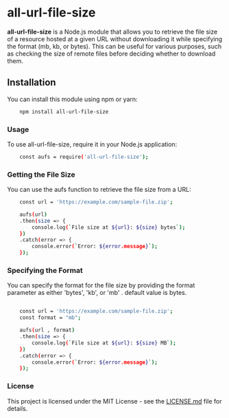 # all-url-file-size

**all-url-file-size** is a Node.js module that allows you to retrieve the file size of a resource hosted at a given URL without downloading it while specifying the format (mb, kb, or bytes). This can be useful for various purposes, such as checking the size of remote files before deciding whether to download them.

## Installation

You can install this module using npm or yarn:

```bash
    npm install all-url-file-size
```

### Usage

To use all-url-file-size, require it in your Node.js application:

```bash
    const aufs = require('all-url-file-size');
```

### Getting the File Size

You can use the aufs function to retrieve the file size from a URL:

```bash
    const url = 'https://example.com/sample-file.zip';

    aufs(url)
    .then(size => {
        console.log(`File size at ${url}: ${size} bytes`);
    })
    .catch(error => {
        console.error(`Error: ${error.message}`);
    });
```

### Specifying the Format

You can specify the format for the file size by providing the format parameter as either 'bytes', 'kb', or 'mb' . default value is bytes.

```bash

    const url = 'https://example.com/sample-file.zip';
    const format = "mb";

    aufs(url , format)
    .then(size => {
        console.log(`File size at ${url}: ${size} MB`);
    })
    .catch(error => {
        console.error(`Error: ${error.message}`);
    });

```

### License

This project is licensed under the MIT License - see the [LICENSE.md](https://github.com/shuvra-matrix/all-url-file-size/blob/main/LICENSE.md) file for details.
